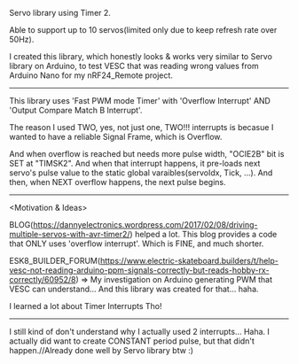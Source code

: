 <DESCRIPTION>

Servo library using Timer 2.

Able to support up to 10 servos(limited only due to keep refresh rate over 50Hz).

<WHY>

I created this library, which honestly looks & works very similar to Servo library on Arduino, to test VESC that was reading wrong values from Arduino Nano for my nRF24_Remote project.

***
<More Info>

This library uses 'Fast PWM mode Timer' with 'Overflow Interrupt' AND 'Output Compare Match B Interrupt'.

The reason I used TWO, yes, not just one, TWO!!! interrupts is becasue I wanted to have a reliable Signal Frame, which is Overflow.

And when overflow is reached but needs more pulse width, "OCIE2B" bit is SET at "TIMSK2". And when that interrupt happens, it pre-loads next servo's pulse value to the static global varaibles(servoIdx, Tick, ...). And then, when NEXT overflow happens, the next pulse begins.

***
<Motivation & Ideas>

BLOG(https://dannyelectronics.wordpress.com/2017/02/08/driving-multiple-servos-with-avr-timer2/) helped a lot. This blog provides a code that ONLY uses 'overflow interrupt'. Which is FINE, and much shorter.

ESK8_BUILDER_FORUM(https://www.electric-skateboard.builders/t/help-vesc-not-reading-arduino-ppm-signals-correctly-but-reads-hobby-rx-correctly/60952/8) => My investigation on Arduino generating PWM that VESC can understand... And this library was created for that... haha.

I learned a lot about Timer Interrupts Tho!

***
<Chit Chat>
I still kind of don't understand why I actually used 2 interrupts... Haha. I actually did want to create CONSTANT period pulse, but that didn't happen.//Already done well by Servo library btw :)